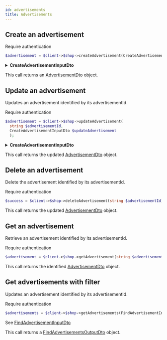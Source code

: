 ```yaml
---
id: advertisements
title: Advertisements
---
```


## Create an advertisement

<span class="badge badge--warning">Require authentication</span>

```php
$advertisement = $client->$shop->createAdvertisement(CreateAdvertisementInputDto $createAdvertisement);
```

<details>
<summary><b>CreateAdvertisementInputDto</b></summary>

| Fields              |                                    Type                                    |      Required      | Description                                        |
| ------------------- | :------------------------------------------------------------------------: | :----------------: | -------------------------------------------------- |
| name                |                                   string                                   | :white_check_mark: | The name of the **advertisement**                  |
| **description**     |                                   string                                   | :white_check_mark: | Description of the **advertisement**               |
| **redirectUrl**     |                                   string                                   | :white_check_mark: | The redirect **url**                               |
| **displayZones**    |             [DisplayZoneEnum[]](../shop-types#displayzoneenum)             |        :x:         | Zones to display the **advertisement**             |
| **backgroundImage** |          [MediaObjectOutputDto](media-types#MediaObjectOutputDto)          |        :x:         | The background image to **display**                |
| **translations**    | [AdvertisementTranslationDto[]](../shop-types#AdvertisementTranslationDto) |        :x:         | The translations available for this advertisement. |
| **metadatas**       |                                   mixed                                    |        :x:         | TODO                                               |

</details>

This call returns an [AdvertisementDto](../shop-types#AdvertisementDto) object.

## Update an advertisement

Updates an advertisement identified by its advertisementId.

<span class="badge badge--warning">Require authentication</span>

```php
$advertisement = $client->$shop->updateAdvertisement(
  string $advertisementId,
  CreateAdvertisementInputDto $updateAdvertisement
  );
```

<details>
<summary><b>CreateAdvertisementInputDto</b></summary>

| Fields              |                                    Type                                    |      Required      | Description                                            |
| ------------------- | :------------------------------------------------------------------------: | :----------------: | ------------------------------------------------------ |
| **name**            |                                   string                                   | :white_check_mark: | The name of the **advertisement**                      |
| **description**     |                                   string                                   | :white_check_mark: | Description of the **advertisement**                   |
| **redirectUrl**     |                                   string                                   | :white_check_mark: | The redirect **url**                                   |
| **displayZones**    |             [DisplayZoneEnum[]](../shop-types#displayzoneenum)             |        :x:         | Zones to display the **advertisement**                 |
| **backgroundImage** |          [MediaObjectOutputDto](media-types#MediaObjectOutputDto)          |        :x:         | The background image to **display**                    |
| **translations**    | [AdvertisementTranslationDto[]](../shop-types#AdvertisementTranslationDto) |        :x:         | The translations available for this **advertisement**. |
| **metadatas**       |                                   mixed                                    |        :x:         | TODO                                                   |

</details>

This call returns the updated [AdvertisementDto](../shop-types#AdvertisementDto) object.

## Delete an advertisement

Delete the advertisement identified by its advertisementId.

<span class="badge badge--warning">Require authentication</span>

```php
$success = $client->$shop->deleteAdvertisement(string $advertisementId);
```

This call returns the updated [AdvertisementDto](../shop-types#AdvertisementDto) object.

## Get an advertisement

Retrieve an advertisement identified by its advertisementId.

<span class="badge badge--warning">Require authentication</span>

```php
$advertisement = $client->$shop->getAdvertisement(string $advertisementId);
```

This call returns the identified [AdvertisementDto](../shop-types#AdvertisementsOutpuDto) object.

## Get advertisements with filter

Updates an advertisement identified by its advertisementId.

<span class="badge badge--warning">Require authentication</span>

```php
$advertisements = $client->$shop->getAdvertisements(FindAdvertisementInputDto $filters);
```

See [FindAdvertisementInputDto](../shop-types#FindAdvertisementInputDto)

This call returns a [FindAdvertisementsOutputDto](../shop-types#FindAdvertisementsOutputDto) object.
